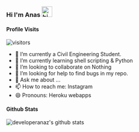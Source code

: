 ### Hi I'm Anas <img src="https://user-images.githubusercontent.com/1303154/88677602-1635ba80-d120-11ea-84d8-d263ba5fc3c0.gif" width="28px" alt="hi">

#### Profile Visits 

![visitors](https://visitor-badge.glitch.me/badge?page_id=developeranaz)
<!--
**developeranaz/developeranaz** is a ✨ _special_ ✨ repository because its `README.md` (this file) appears on your GitHub profile.
-->

- 👷 I’m currently a Civil Engineering Student.
- 🌱 I’m currently learning shell scripting & Python
- 👯 I’m looking to collaborate on Nothing
- 🤔 I’m looking for help to find bugs in my repo.
- 💬 Ask me about ...
- 📫 How to reach me: Instagram
- 😄 Pronouns: Heroku webapps 

#### Github Stats

![developeranaz's github stats](https://github-readme-stats.vercel.app/api?username=developeranaz&count_private=true&theme=tokyonight&hide=contribs,prs)
